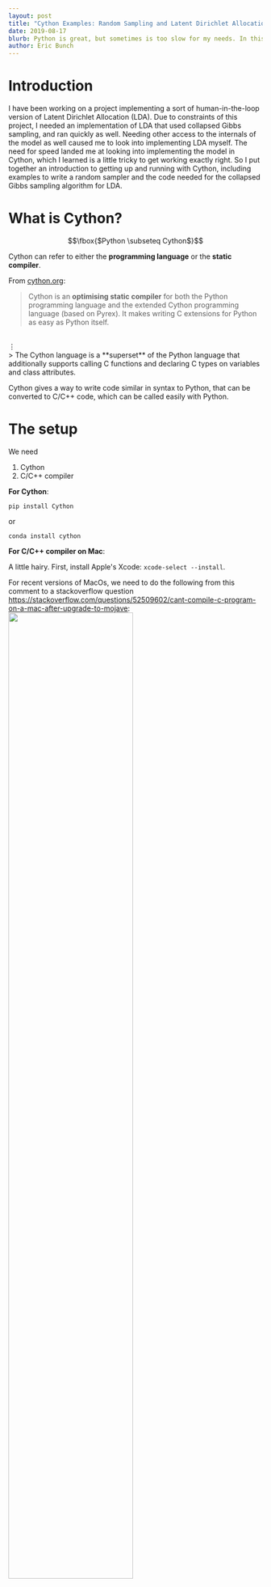 ```yaml
---
layout: post
title: "Cython Examples: Random Sampling and Latent Dirichlet Allocation"
date: 2019-08-17
blurb: Python is great, but sometimes is too slow for my needs. In this post, we will walk through how to get up and running with Cython, and go through some examples including how to perform fast random sampling--even faster than numpy in some cases!--and will show how to implement the collapsed Gibbs sampler for  Latent Dirichlet Allocation.
author: Eric Bunch
---
```


# Introduction

I have been working on a project implementing a sort of human-in-the-loop version of Latent Dirichlet Allocation (LDA). Due to constraints of this project, I needed an implementation of LDA that used collapsed Gibbs sampling, and ran quickly as well. Needing other access to the internals of the model as well caused me to look into implementing LDA myself. The need for speed landed me at looking into implementing the model in Cython, which I learned is a little tricky to get working exactly right. So I put together an introduction to getting up and running with Cython, including examples to write a random sampler and the code needed for the collapsed Gibbs sampling algorithm for LDA.

# What is Cython?

$$\fbox{$Python \subseteq Cython$}$$

Cython can refer to either the **programming language** or the **static compiler**.

From [cython.org](https://cython.org/):

> Cython is an **optimising static compiler** for both the Python programming language and the extended Cython programming language (based on Pyrex). It makes writing C extensions for Python as easy as Python itself.
<br>
&#8942;
<br>
> The Cython language is a **superset** of the Python language that additionally supports calling C functions and declaring C types on variables and class attributes.


Cython gives a way to write code similar in syntax to Python, that can be converted to C/C++ code, which can be called easily with Python.

# The setup

We need
1. Cython
2. C/C++ compiler


**For Cython**:

`pip install Cython`

or

`conda install cython`

**For C/C++ compiler on Mac**:

A little hairy. First, install Apple's Xcode: `xcode-select --install`.

For recent versions of MacOs, we need to do the following from this comment to a stackoverflow question https://stackoverflow.com/questions/52509602/cant-compile-c-program-on-a-mac-after-upgrade-to-mojave:
<img src="/images/xcode_comment.png" style="width: 70%">


# Cython in a notebook

Running Cython in a notebook is fairly straightforward. To get started, we need to run a cell with this code.

```python
%load_ext Cython
```

Next, we'll go through some examples of simple functinos summing integers.

## Summing integers


```python
def sum_py(x):
    y = 0
    for i in range(x):
        y += i
    return y
```


```cython
%%cython -f -a

# the -f flag forces re-compile
# the -a flag gives output of code profile html

def sum_cy1(x):
    y = 0
    for i in range(x):
        y += i
    return y
```




<img src="/images/sum_cy1_profile.png" style="width: 70%">




```python
%%timeit

sum_py(1000)
```

    62.5 µs ± 1.56 µs per loop (mean ± std. dev. of 7 runs, 10000 loops each)



```python
%%timeit

sum_cy1(1000)
```

    37.6 µs ± 2.29 µs per loop (mean ± std. dev. of 7 runs, 10000 loops each)


We can see that the Cython function is already faster, even though we didn't make any modifications to the code. Next, let's define another Cython function `sum_cy2` where we define the types of the variables `y` and `i`, and see that we can get an even faster function.


```cython
%%cython -f -a

cpdef int sum_cy2(int x):
    cdef int y = 0
    cdef int i
    for i in range(x):
        y += i
    return y
```


<img src="/images/sum_cy2_profile.png" style="width: 70%">





```python
%%timeit

sum_cy2(1000)
```

    177 ns ± 6.95 ns per loop (mean ± std. dev. of 7 runs, 10000000 loops each)


## Executing as script

We can also write Cython code in `.pyx` files, and run the cythonizer to obtain a `.c` file, as well as a shared object `.so` file.

File structure

cython_examples  
+--python_sum.py  
+--cython_sum.pyx  
+--setup.py  

In the file `python_sum.py`:

```python
def sum_py(x):
    y = 0
    for i in range(x):
        y += i
    return y
```

In the file `cython_sum.pyx`:

```python
cpdef int sum_cy(int x):
    cdef int y = 0
    cdef int i
    for i in range(x):
        y += i
    return y
```

In the file `setup.py`:

```python
from distutils.core import setup
from Cython.Build import cythonize

setup(ext_modules = cythonize('cython_sum.pyx'))
```

To build C/C++ file and C object file from `cython_sum.pyx` file, run

```python setup.py build_ext --inplace```

This will create the files `cython_sum.c` and `cython_sum.cpython-36m-darwin.so` in the `cython_examples` directory, as well as a `build` directory.

We can now import the `sum_cy` function the `cython_sum.cpython-36m-darwin.so` object as a python object as follows.


```python
from cython_sum import sum_cy
```


```python
%%timeit

sum_cy(1000)
```

    174 ns ± 2.22 ns per loop (mean ± std. dev. of 7 runs, 10000000 loops each)


## Sampling in Cython

Next we'll explore sampling from a random distribution in Cython. One difficulty in implementing the Gibbs sampler for LDA is that it must iterate through every token of the corpus, form a probability distribution, and draw a single number from that distribution. The distributions must be formed in sequence (and not in parallel); this brings up the need for Cython. If we were drawing many numbers from a single distribution, `numpy` would be a great, fast option, but the unique structure of this model pushes us out of that nice situation. Let's walk through a few sampler functions to compare execution speeds.


```python
# choose random distribution
p = np.random.rand(10)
p = p/p.sum()
p
```




    array([0.19128002, 0.12793938, 0.13950299, 0.0326022 , 0.16675868,
           0.01937576, 0.14768875, 0.07719516, 0.09180864, 0.00584843])




```python
def sample_py(p, n_samples):
    samples = np.zeros(shape=n_samples, dtype='int')
    a = range(p.shape[0])

    for i in range(n_samples):
        samples[i] = np.random.choice(a=a, p=p, size=None)

    return samples
```


```python
%%timeit

samples = sample_py(p=p, n_samples=1000)
```

    23.9 ms ± 2.6 ms per loop (mean ± std. dev. of 7 runs, 10 loops each)



```cython
%%cython -f -a

import numpy as np
cimport numpy as np

cpdef sample_cy(
    np.ndarray[np.float64_t, ndim=1] p,
    int n_samples
):
    samples = np.zeros(shape=n_samples, dtype='int')
    cdef np.ndarray[np.int64_t, ndim=1] a = np.array(range(p.shape[0]), dtype='int')

    for i in range(n_samples):
        samples[i] = np.random.choice(a=a, p=p, size=None)

    return samples
```


<img src="/images/sample_cy_profile.png" style="width: 70%">





```python
%%timeit

samples = sample_cy(p=p, n_samples=1000)
```

    15.7 ms ± 345 µs per loop (mean ± std. dev. of 7 runs, 100 loops each)



```python
a = range(p.shape[0])
```


```python
%%timeit

samples = np.random.choice(a=a, p=p, size=1000)
```

    59.4 µs ± 4.23 µs per loop (mean ± std. dev. of 7 runs, 10000 loops each)



```cython
%%cython -f -a

import numpy as np
cimport numpy as np
from libc.stdlib cimport rand, RAND_MAX


cdef int searchsorted(double[:] arr, int length, double value) nogil:
    '''
    Bisection search (c.f. numpy.searchsorted)
    Find the index into sorted array `arr` of length `length` such that, if
    `value` were inserted before the index, the order of `arr` would be
    preserved.
    '''
    cdef int imin, imax, imid
    imin = 0
    imax = length
    while imin < imax:
        imid = imin + ((imax - imin) >> 1)
        if value > arr[imid]:
            imin = imid + 1
        else:
            imax = imid
    return imin


cpdef sample_cy_2(
    np.ndarray[np.float64_t, ndim=1] p,
    int n_samples
):
    cdef int i
    cdef double r
    cdef int[:] samples = np.zeros(shape=n_samples, dtype=np.intc)
    cdef int length = p.shape[0]

    cdef double[:] p_cumsum = p.cumsum()

    try:
        with nogil:
            for i in range(n_samples):
                r = (<double>rand()/(<double>RAND_MAX))
                samples[i] = searchsorted(p_cumsum, length, r)

        samples_out = np.array(samples, dtype='int')

        return samples_out
    except Exception as e:
        return f'exception in sample_cy_2 {e}'
```




<img src="/images/sample_cy2_profile.png" style="width: 70%">



```python
%%timeit

samples = sample_cy_2(p=p, n_samples=1000)
```

    34.1 µs ± 4.85 µs per loop (mean ± std. dev. of 7 runs, 10000 loops each)


# LDA in Cython

We implement LDA using collapsed Gibbs sampling. For this, the output of the model is a topic assignment for each occurrence of each word in the corpus.

$$
\begin{aligned}
W& - \text{number of words in corpus (unique count)}\\
D& - \text{number of documents in corpus}\\
T& - \text{number of topics}\\
C^{WT}& - \text{word-topic count matrix}\\
C^{DT}& - \text{document-topic count matrix}\\
\beta& - \text{parameter for word topic prior}\\
\alpha& - \text{parameter for topic document prior}
\end{aligned}
$$

First, topic assignemnts are randomly initialized. This model is updated iteratively in the following way. For each word $w$ in the corpus, let $t$ be the topic currently assigned to $w$, and $d$ be the document $w$ is in.

1. Decrement $C^{WT}_{w, t}$ by 1
2. Decrement $C^{DT}_{d, t}$ by 1
3. Form the distribution over topics ${\bf z} = z_1, z_2, ..., z_T$

$$
P(z_j) \varpropto \frac{C^{WT}_{w, j}+\beta}{\sum\limits_{w=1}^W C^{WT}_{w, j} + W\beta} \frac{C^{DT}_{d, j}+\alpha}{\sum\limits_{t=1}^{T}C^{DT}_{d, t}+T\alpha}
$$

4. Draw from $P({\bf z})$ to get new topic $t'$
1. Increment $C^{WT}_{w, t'}$ by 1
2. Increment $C^{DT}_{d, t'}$ by 1


```python
corpus = [
    'i like to code python and cython for data science',
    'cython is pretty cool',
    'cython is super fast and fun',
    'lda in cython for data science is cool',
]
```


```python
corpus_processed = [doc.split() for doc in corpus]
```


```python
label_encoder = LabelEncoder()
```


```python
label_encoder.fit(list(set.union(*[set(doc) for doc in corpus_processed])))
```




    LabelEncoder()




```python
corpus_processed = [label_encoder.transform(doc) for doc in corpus_processed]
```


```python
corpus_processed
```




    [array([ 8, 12, 17,  1, 14,  0,  3,  6,  4, 15]),
     array([ 3, 10, 13,  2]),
     array([ 3, 10, 16,  5,  0,  7]),
     array([11,  9,  3,  6,  4, 15, 10,  2])]




```python
alpha = 10
beta = 0.01

token_count = 0
for doc in corpus_processed:
    token_count += len(doc)

Nw = np.zeros(shape=token_count, dtype='int')
Nd = np.zeros(shape=token_count, dtype='int')

# fill Nw and Nd
token_index = 0
for doc_idx, doc in enumerate(corpus_processed):
    for word_id in doc:
        Nw[token_index] = word_id
        Nd[token_index] = doc_idx
        token_index += 1

W = len(set(Nw)) # number of words
D = len(set(Nd)) # number of documents
K = 2 # number of topics

# randomly initialize topic assignments
Nz = np.random.randint(low=0, high=K, size=token_count, dtype='int')

nzw = np.zeros(shape=(K, W), dtype='int') # topic word count matrix
ndz = np.zeros(shape=(D, K), dtype='int') # document topic count matrix

# fill ndz and nzw
for i in range(token_count):
    d = Nd[i]
    w = Nw[i]
    z = Nz[i]
    ndz[d, z] += 1
    nzw[z, w] += 1
```


```python
Nw
Nd
Nz
ndz
nzw
```




    array([ 8, 12, 17,  1, 14,  0,  3,  6,  4, 15,  3, 10, 13,  2,  3, 10, 16,
            5,  0,  7, 11,  9,  3,  6,  4, 15, 10,  2])






    array([0, 0, 0, 0, 0, 0, 0, 0, 0, 0, 1, 1, 1, 1, 2, 2, 2, 2, 2, 2, 3, 3,
           3, 3, 3, 3, 3, 3])






    array([1, 1, 1, 1, 0, 0, 1, 0, 0, 0, 0, 1, 0, 0, 1, 1, 1, 1, 1, 0, 1, 0,
           1, 1, 1, 1, 0, 1])






    array([[5, 5],
           [3, 1],
           [1, 5],
           [2, 6]])






    array([[1, 0, 1, 1, 1, 0, 1, 1, 0, 1, 1, 0, 0, 1, 1, 1, 0, 0],
           [1, 1, 1, 3, 1, 1, 1, 0, 1, 0, 2, 1, 1, 0, 0, 1, 1, 1]])




```python
def sample_topics(
    Nw,
    Nd,
    Nz,
    ndz,
    nzw,
    K,
    W,
    alpha,
    beta,
):
    N = len(Nw)
    for i in range(N):
        w = Nw[i]
        d = Nd[i]
        z = Nz[i]

        # increment nzw and ndz
        nzw[z, w] -= 1
        ndz[d, z] -= 1

        denom_a = np.sum(ndz[d,:]) + K*alpha # number of tokens in document + K*alpha
        denom_b = nzw.sum(axis=1) + W*beta # number of tokens in each topic + # of words in vocab * beta

        # calculating probability word belongs to each topic
        p_z = ((nzw[:,w] + beta) / denom_b) * ((ndz[d,:] + alpha) / denom_a)

        # draw topic for word n from multinomial using probabilities calculated above
        z_new = np.random.choice(a=range(K), p=p_z/np.sum(p_z), size=None)

        # assign new topic to word
        Nz[i] = z_new

        # decrement nzw and ndz
        nzw[z_new, w] += 1
        ndz[d, z_new] += 1
```


```python
def fit(
    iterations,
    Nw,
    Nd,
    Nz,
    ndz,
    nzw,
    K,
    W,
    alpha,
    beta,    
):
    for iteration in range(iterations):
        sample_topics(
            Nw=Nw,
            Nd=Nd,
            Nz=Nz,
            ndz=ndz,
            nzw=nzw,
            K=K,
            W=W,
            alpha=alpha,
            beta=beta,
        )

    return Nz
```


```python
%%time

fit(
    iterations=100,
    Nw=Nw,
    Nd=Nd,
    Nz=Nz,
    ndz=ndz,
    nzw=nzw,
    K=K,
    W=W,
    alpha=alpha,
    beta=beta,
)
```

    CPU times: user 174 ms, sys: 4.73 ms, total: 179 ms
    Wall time: 176 ms





    array([0, 0, 0, 1, 0, 0, 0, 0, 1, 1, 0, 1, 1, 0, 0, 1, 0, 0, 0, 1, 1, 0,
           0, 0, 1, 1, 1, 0])




```cython
%%cython -f

import numpy as np
cimport numpy as np

cpdef sample_topics_(
    int[:] Nw,
    int[:] Nd,
    int[:] Nz,
    int[:, :] ndz,
    int[:, :] nzw,
    int[:] nz,
    int K,
    int W,
    double alpha,
    double beta,
):
    cdef int N = len(Nw)
    cdef int w, d, z, i, z_new
    cdef double[:] p_z = np.zeros(shape=K, dtype=np.float64)

    try:
        for i in range(N):
            w = Nw[i]
            d = Nd[i]
            z = Nz[i]

            # decrement nzw, ndz and nz
            nzw[z, w] -= 1
            ndz[d, z] -= 1
            nz[z] -= 1

            # calculating probability word belongs to each topic
            for k in range(K):
                # beta is a double so cdivision yields a double
                p_z[k] = (nzw[k, w] + beta) / (nz[k] + beta) * (ndz[d, k] + alpha)

            # draw topic for word n from multinomial using probabilities calculated above
            z_new = np.random.choice(a=range(K), p=p_z/np.sum(p_z), size=None)

            # assign new topic to word
            Nz[i] = z_new

            # increment nzw, ndz and nz
            nzw[z_new, w] += 1
            ndz[d, z_new] += 1
            nz[z_new] += 1

    except Exception as e:
        return f'Exception in _sample_topics: {e}'


cpdef fit_(
    int iterations,
    np.ndarray[np.int64_t, ndim=1] Nw_in,
    np.ndarray[np.int64_t, ndim=1] Nd_in,    
    np.ndarray[np.int64_t, ndim=1] Nz_in,
    np.ndarray[np.int64_t, ndim=2] ndz_in,
    np.ndarray[np.int64_t, ndim=2] nzw_in,
    int K,
    int W,
    double alpha,
    double beta,
):
    cdef int it, idx
    cdef int token_count = len(Nw_in)
    Nt_np_arr = np.zeros(shape=token_count, dtype='int')
    nz = np.zeros(shape=K, dtype='int')

    try:
        Nw = Nw_in.astype(np.intc)
        Nd = Nd_in.astype(np.intc)
        Nz = Nz_in.astype(np.intc)
        nzw = nzw_in.astype(np.intc)
        ndz = ndz_in.astype(np.intc)

        for idx_wt, val_wt in enumerate(nzw.sum(axis=1)):
            nz[idx_wt] = val_wt

        nz = nz.astype(np.intc)

        for it in range(iterations):
            sample_topics_(
                Nw=Nw,
                Nd=Nd,
                Nz=Nz,
                nzw=nzw,
                ndz=ndz,
                nz=nz,
                K=K,
                W=W,
                alpha=alpha,
                beta=beta,
            )

        for idx in range(token_count):
            Nt_np_arr[idx] = Nz[idx]

        return Nt_np_arr  

    except Exception as e:
        return f'Exception in fit: {e}'
```


```python
%%time

fit_(
    iterations=100,
    Nw_in=Nw,
    Nd_in=Nd,
    Nz_in=Nz,
    ndz_in=ndz,
    nzw_in=nzw,
    K=K,
    W=W,
    alpha=alpha,
    beta=beta,
)
```

    CPU times: user 147 ms, sys: 26.8 ms, total: 174 ms
    Wall time: 154 ms





    array([1, 0, 0, 1, 1, 1, 1, 1, 1, 1, 0, 0, 1, 0, 1, 1, 0, 1, 1, 1, 1, 1,
           0, 1, 1, 1, 1, 1])




```cython
%%cython -f

import numpy as np
cimport numpy as np
from libc.stdlib cimport rand, RAND_MAX
from cython.operator cimport preincrement as inc, predecrement as dec



cdef int searchsorted(double[:] arr, int length, double value) nogil:
    '''
    Bisection search (c.f. numpy.searchsorted)
    Find the index into sorted array `arr` of length `length` such that, if
    `value` were inserted before the index, the order of `arr` would be
    preserved.
    '''
    cdef int imin, imax, imid
    imin = 0
    imax = length
    while imin < imax:
        imid = imin + ((imax - imin) >> 1)
        if value > arr[imid]:
            imin = imid + 1
        else:
            imax = imid
    return imin


cpdef sample_topics_2_(
    int[:] Nw,
    int[:] Nd,
    int[:] Nz,
    int[:, :] ndz,
    int[:, :] nzw,
    int[:] nz,
    int K,
    int W,
    double alpha,
    double beta,
):
    cdef int N = len(Nw)
    cdef int w, d, z, i, z_new
    cdef double r, dist_cum
    cdef double[:] dist_sum = np.zeros(shape=K, dtype=np.float64)

    try:
        with nogil:
            for i in range(N):
                w = Nw[i]
                d = Nd[i]
                z = Nz[i]

                # decrement nzw, ndz and nz
                dec(nzw[z, w])
                dec(ndz[d, z])
                dec(nz[z])

                # calculating probability word belongs to each topic
                dist_cum = 0
                for k in range(K):
                    # beta is a double so cdivision yields a double
                    dist_cum += (nzw[k, w] + beta) / (nz[k] + beta) * (ndz[d, k] + alpha)
                    dist_sum[k] = dist_cum

                # draw topic for word n from multinomial using probabilities calculated above
                r = (<double>rand()/(<double>RAND_MAX)) * dist_cum # dist_cum == dist_sum[-1]
                z_new = searchsorted(dist_sum, K, r)

                # assign new topic to word
                Nz[i] = z_new

                # increment nzw and ndz
                inc(nzw[z_new, w])
                inc(ndz[d, z_new])
                inc(nz[z_new])

    except Exception as e:
        return f'Exception in _sample_topics: {e}'


cpdef fit_2_(
    int iterations,
    np.ndarray[np.int64_t, ndim=1] Nw_in,
    np.ndarray[np.int64_t, ndim=1] Nd_in,    
    np.ndarray[np.int64_t, ndim=1] Nz_in,
    np.ndarray[np.int64_t, ndim=2] ndz_in,
    np.ndarray[np.int64_t, ndim=2] nzw_in,
    int K,
    int W,
    double alpha,
    double beta,
):
    cdef int it, idx
    cdef int token_count = len(Nw_in)
    Nt_np_arr = np.zeros(shape=token_count, dtype='int')
    nz = np.zeros(shape=K, dtype='int')

    try:
        Nw = Nw_in.astype(np.intc)
        Nd = Nd_in.astype(np.intc)
        Nz = Nz_in.astype(np.intc)
        nzw = nzw_in.astype(np.intc)
        ndz = ndz_in.astype(np.intc)

        for idx_wt, val_wt in enumerate(nzw.sum(axis=1)):
            nz[idx_wt] = val_wt

        nz = nz.astype(np.intc)

        for it in range(iterations):
            sample_topics_2_(
                Nw=Nw,
                Nd=Nd,
                Nz=Nz,
                nzw=nzw,
                ndz=ndz,
                nz=nz,
                K=K,
                W=W,
                alpha=alpha,
                beta=beta,
            )

        for idx in range(token_count):
            Nt_np_arr[idx] = Nz[idx]

        return Nt_np_arr  

    except Exception as e:
        return f'Exception in fit: {e}'
```

    warning: /Users/EAB043/.ipython/cython/_cython_magic_779e535adb95d96b664f8e8fda44bdc5.pyx:21:22: Use boundscheck(False) for faster access
    warning: /Users/EAB043/.ipython/cython/_cython_magic_779e535adb95d96b664f8e8fda44bdc5.pyx:48:22: Use boundscheck(False) for faster access
    warning: /Users/EAB043/.ipython/cython/_cython_magic_779e535adb95d96b664f8e8fda44bdc5.pyx:49:22: Use boundscheck(False) for faster access
    warning: /Users/EAB043/.ipython/cython/_cython_magic_779e535adb95d96b664f8e8fda44bdc5.pyx:50:22: Use boundscheck(False) for faster access
    warning: /Users/EAB043/.ipython/cython/_cython_magic_779e535adb95d96b664f8e8fda44bdc5.pyx:53:23: Use boundscheck(False) for faster access
    warning: /Users/EAB043/.ipython/cython/_cython_magic_779e535adb95d96b664f8e8fda44bdc5.pyx:54:23: Use boundscheck(False) for faster access
    warning: /Users/EAB043/.ipython/cython/_cython_magic_779e535adb95d96b664f8e8fda44bdc5.pyx:55:22: Use boundscheck(False) for faster access
    warning: /Users/EAB043/.ipython/cython/_cython_magic_779e535adb95d96b664f8e8fda44bdc5.pyx:61:36: Use boundscheck(False) for faster access
    warning: /Users/EAB043/.ipython/cython/_cython_magic_779e535adb95d96b664f8e8fda44bdc5.pyx:61:56: Use boundscheck(False) for faster access
    warning: /Users/EAB043/.ipython/cython/_cython_magic_779e535adb95d96b664f8e8fda44bdc5.pyx:61:74: Use boundscheck(False) for faster access
    warning: /Users/EAB043/.ipython/cython/_cython_magic_779e535adb95d96b664f8e8fda44bdc5.pyx:62:28: Use boundscheck(False) for faster access
    warning: /Users/EAB043/.ipython/cython/_cython_magic_779e535adb95d96b664f8e8fda44bdc5.pyx:69:18: Use boundscheck(False) for faster access
    warning: /Users/EAB043/.ipython/cython/_cython_magic_779e535adb95d96b664f8e8fda44bdc5.pyx:72:23: Use boundscheck(False) for faster access
    warning: /Users/EAB043/.ipython/cython/_cython_magic_779e535adb95d96b664f8e8fda44bdc5.pyx:73:23: Use boundscheck(False) for faster access
    warning: /Users/EAB043/.ipython/cython/_cython_magic_779e535adb95d96b664f8e8fda44bdc5.pyx:74:22: Use boundscheck(False) for faster access



```python
%%time

fit_2_(
    iterations=100,
    Nw_in=Nw,
    Nd_in=Nd,
    Nz_in=Nz,
    ndz_in=ndz,
    nzw_in=nzw,
    K=K,
    W=W,
    alpha=alpha,
    beta=beta,
)
```

    CPU times: user 1.98 ms, sys: 1.34 ms, total: 3.32 ms
    Wall time: 2.21 ms





    array([0, 0, 2, 2, 1, 1, 1, 0, 1, 0, 1, 0, 1, 0, 1, 1, 0, 0, 1, 1, 1, 1,
           0, 1, 1, 0, 1, 0])




```python
import pickle

with open('bbc_corpus.pickle', 'rb') as f:
    bbc_corpus = pickle.load(f)
```


```python
label_encoder = LabelEncoder()
```


```python
label_encoder.fit(list(set.union(*[set(doc) for doc in bbc_corpus])))
```




    LabelEncoder()




```python
%%time

corpus_processed = [label_encoder.transform(doc) for doc in bbc_corpus]
```

    CPU times: user 4.23 s, sys: 39.3 ms, total: 4.27 s
    Wall time: 4.27 s



```python
alpha = 10
beta = 0.01

token_count = 0
for doc in corpus_processed:
    token_count += len(doc)

Nw = np.zeros(shape=token_count, dtype='int')
Nd = np.zeros(shape=token_count, dtype='int')

# fill Nw and Nd
token_index = 0
for doc_idx, doc in enumerate(corpus_processed):
    for word_id in doc:
        Nw[token_index] = word_id
        Nd[token_index] = doc_idx
        token_index += 1

W = len(set(Nw)) # number of words
D = len(set(Nd)) # number of documents
K = 5 # number of topics

# randomly initialize topic assignments
Nz = np.random.randint(low=0, high=K, size=token_count, dtype='int')

nzw = np.zeros(shape=(K, W), dtype='int') # topic word count matrix
ndz = np.zeros(shape=(D, K), dtype='int') # document topic count matrix

# fill ndz and nzw
for i in range(token_count):
    d = Nd[i]
    w = Nw[i]
    z = Nz[i]
    ndz[d, z] += 1
    nzw[z, w] += 1
```


```python
Nw
Nd
Nz
ndz
nzw
```




    array([11161, 16337, 13575, ..., 15447,  4798,  9390])






    array([   0,    0,    0, ..., 2224, 2224, 2224])






    array([4, 3, 2, ..., 2, 4, 1])






    array([[25, 32, 38, 28, 54],
           [81, 77, 83, 77, 70],
           [33, 40, 34, 37, 35],
           ...,
           [36, 26, 31, 22, 27],
           [32, 51, 38, 26, 30],
           [20, 17, 19, 21, 14]])






    array([[ 6,  1,  0, ...,  1,  0, 23],
           [ 7,  0,  1, ...,  0,  0, 22],
           [ 4,  1,  0, ...,  1,  2, 29],
           [ 6,  0,  0, ...,  1,  0, 28],
           [ 1,  2,  2, ...,  1,  0, 27]])




```python
%%time

fit(
    iterations=10,
    Nw=Nw,
    Nd=Nd,
    Nz=Nz,
    ndz=ndz,
    nzw=nzw,
    K=K,
    W=W,
    alpha=alpha,
    beta=beta,
)
```

    CPU times: user 5min 50s, sys: 3.05 s, total: 5min 53s
    Wall time: 5min 53s





    array([0, 1, 0, ..., 3, 0, 4])




```python
%%time

fit_2_(
    iterations=10,
    Nw_in=Nw,
    Nd_in=Nd,
    Nz_in=Nz,
    ndz_in=ndz,
    nzw_in=nzw,
    K=K,
    W=W,
    alpha=alpha,
    beta=beta,
)
```

    CPU times: user 321 ms, sys: 2.39 ms, total: 323 ms
    Wall time: 322 ms





    array([2, 4, 3, ..., 2, 2, 2])


We can see that the implementation of the collapsed Gibbs sampler for LDA using Cython is much faster than the implementation in Python using `numpy`.



# References
- [cython.org](https://cython.org/)
- [cython docs](https://cython.readthedocs.io/en/latest/src/tutorial/cython_tutorial.html)
- [python programming](https://pythonprogramming.net/introduction-and-basics-cython-tutorial/)
- [O'Rielly Cython book examples](https://github.com/cythonbook/examples)
- [Styvers & Griffiths](http://psiexp.ss.uci.edu/research/papers/SteyversGriffithsLSABookFormatted.pdf)
- [Monte Carlo simulation in cython](http://hplgit.github.io/teamods/MC_cython/main_MC_cython-solarized.html)
- [lda: an implementation of LDA in Python/Cython](https://github.com/lda-project/lda/)
